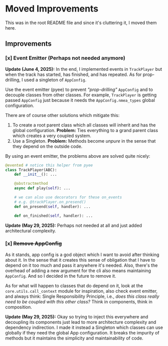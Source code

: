 # Moved Improvements

This was in the root README file and since it's cluttering it, I moved them here.

## Improvements

### [x] Event Emitter (Perhaps not needed anymore)

**Update (June 4, 2025):** In the end, I implemented events in `TrackPlayer` but when the track has started, has finished, and has repeated. As for prop-drilling, I used a singleton of `AppConfig`.

Use the event emitter (pyee) to prevent _"prop-drilling"_ `AppConfig` and to decouple classes from other classes. For example, `TrackPlayer` is getting passed `AppConfig` just because it needs the `AppConfig.nmea_types` global configuration.

There are of course other solutions which mitigate this:

1. To create a root parent class which all classes will inherit and has the global configuration. **Problem:** Ties everything to a grand parent class which creates a very coupled system.
2. Use a Singleton. **Problem:** Methods become _unpure_ in the sense that they depend on the outside code.

By using an event emitter, the problems above are solved quite nicely:

```py
@evented # notice this helper from pyee
class TrackPlayer(ABC):
    def __init__(): ...

    @abstractmethod
    async def play(self): ...

    # we can also use decorators for these on_events
    # e.g. @trackPlayer.on_presend()
    def on_presend(self, handler): ...

    def on_finished(self, handler): ...
```

**Update (May 29, 2025):** Perhaps not needed at all and just added architectural complexity.

### [x] ~~Remove AppConfig~~

As it stands, app config is a god object which I want to avoid after thinking about it. In the sense that it creates this sense of obligation that I have to depend on it too much and pass it anywhere it's needed. Also, there's the overhead of adding a new argument for the cli also means maintaining `AppConfig`. And so I decided in the future to remove it.

As for what will happen to classes that do depend on it, look at the `core.utils.call_context` module for inspiration, also check event emitter, and always think: Single Responsibility Principle, i.e., _does this class really need to be coupled with this other class?_ Think in components, think in composition.

**Update (May 29, 2025):** Okay so trying to inject this everywhere and decoupling its components just lead to more architecture complexity and dependency indirection. I made it instead a Singleton which classes can use globally if they need the global App configuration. It breaks the impurity of methods but it maintains the simplicity and maintainability of code.
